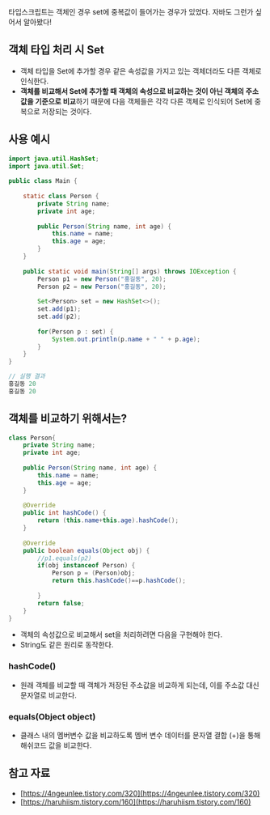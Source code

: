 타입스크립트는 객체인 경우 set에 중복값이 들어가는 경우가 있었다. 자바도 그런가 싶어서 알아봤다!

## 객체 타입 처리 시 Set

- 객체 타입을 Set에 추가할 경우 같은 속성값을 가지고 있는 객체더라도 다른 객체로 인식한다.
- **객체를 비교해서 Set에 추가할 때 객체의 속성으로 비교하는 것이 아닌 객체의 주소값을 기준으로 비교**하기 때문에 다음 객체들은 각각 다른 객체로 인식되어 Set에 중복으로 저장되는 것이다.

## 사용 예시

```java
import java.util.HashSet;
import java.util.Set;
 
public class Main {
 
    static class Person {
        private String name;
        private int age;
 
        public Person(String name, int age) {
            this.name = name;
            this.age = age;
        }
    }
 
    public static void main(String[] args) throws IOException {
        Person p1 = new Person("홍길동", 20);
        Person p2 = new Person("홍길동", 20);
        
        Set<Person> set = new HashSet<>();
        set.add(p1);
        set.add(p2);
        
        for(Person p : set) {
            System.out.println(p.name + " " + p.age);
        }
    }
}

// 실행 결과
홍길동 20
홍길동 20
```

## 객체를 비교하기 위해서는?

```java
class Person{
    private String name;
    private int age;
    
    public Person(String name, int age) {
        this.name = name;
        this.age = age;
    }
    
    @Override
    public int hashCode() {
        return (this.name+this.age).hashCode();
    }
    
    @Override
    public boolean equals(Object obj) {
        //p1.equals(p2)
        if(obj instanceof Person) {
            Person p = (Person)obj;
            return this.hashCode()==p.hashCode(); 
            
        }
        return false;
    }
}
```

- 객체의 속성값으로 비교해서 set을 처리하려면 다음을 구현해야 한다.
- String도 같은 원리로 동작한다.

### hashCode()

- 원래 객체를 비교할 때 객체가 저장된 주소값을 비교하게 되는데, 이를 주소값 대신 문자열로 비교한다.

### equals(Object object)

- 클래스 내의 멤버변수 값을 비교하도록 멤버 변수 데이터를 문자열 결합 (+)을 통해 해쉬코드 값을 비교한다.

## 참고 자료

- [https://4ngeunlee.tistory.com/320](https://4ngeunlee.tistory.com/320)
- [https://haruhiism.tistory.com/160](https://haruhiism.tistory.com/160)